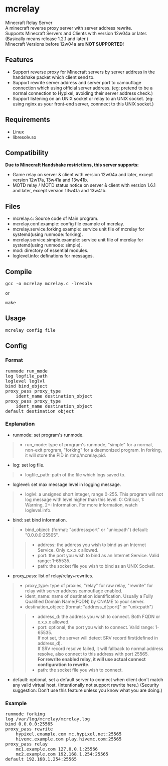 # mcrelay
Minecraft Relay Server<br/>
A minecraft reverse proxy server with server address rewrite.<br/>
Supports Minecraft Servers and Clients with version 12w04a or later. (Basically means release 1.2.1 and later.)<br/>
Minecraft Versions before 12w04a are **NOT SUPPORTED**!<br/>

## Features
* Support reverse proxy for Minecraft servers by server address in the handshake packet which client send to.
* Support rewrite server address and server port to camouflage connection which using official server address. (eg: pretend to be a normal connection to Hypixel, avoiding their server address check.)
* Support listening on an UNIX socket or relay to an UNIX socket. (eg: using nginx as your front-end server, connnect to this UNIX socket.)

## Requirements
* Linux
* libresolv.so

## Compatibility
**Due to Minecraft Handshake restrictions, this server supports:**<br/>
* Game relay on server & client with version 12w04a and later, except version 12w17a, 13w41a and 13w41b.
* MOTD relay / MOTD status notice on server & client with version 1.6.1 and later, except version 13w41a and 13w41b.

## Files
* mcrelay.c: Source code of Main program.
* mcrelay.conf.example: config file example of mcrelay.
* mcrelay.service.forking.example: service unit file of mcrelay for systemd(using runmode: forking).
* mcrelay.service.simple.example: service unit file of mcrelay for systemd(using runmode: simple).
* mod: directory of essential modules.
* loglevel.info: definations for messages.

## Compile
<pre>
gcc -o mcrelay mcrelay.c -lresolv
</pre>
or
<pre>
make
</pre>

## Usage
<pre>
mcrelay config_file
</pre>

## Config
### Format
<pre>
runmode run_mode
log logfile_path
loglevel loglvl
bind bind_object
proxy_pass proxy_type
	ident_name destination_object
proxy_pass proxy_type
	ident_name destination_object
default destination_object
</pre>
### Explanation
* runmode: set program's runmode.
>* run_mode: type of program's runmode, "simple" for a normal, non-exit program, "forking" for a daemonized program. In forking, it will store the PID in /tmp/mcrelay.pid.
* log: set log file.
>* logfile_path: path of the file which logs saved to.
* loglevel: set max message level in logging message.
>* loglvl: a unsigned short integer, range 0-255. This program will not log message with level higher than this level. 0: Critical, 1: Warning, 2+: Information. For more information, watch loglevel.info.
* bind: set bind information.
>* bind_object: (format: "address:port" or "unix:path") default: "0.0.0.0:25565".
>>* address: the address you wish to bind as an Internet Service. Only x.x.x.x allowed.
>>* port: the port you wish to bind as an Internet Service. Valid range: 1-65535.
>>* path: the socket file you wish to bind as an UNIX Socket.
* proxy_pass: list of relay/relay+rewrites.
>* proxy_type: type of proxies, "relay" for raw relay, "rewrite" for relay with server address camouflage enabled.
>* ident_name: name of destination identification. Usually a Fully Qualified Domain Name(FQDN) by CNAME to your server.
>* destination_object: (format: "address_d[:port]" or "unix:path")
>>* address_d: the address you wish to connect. Both FQDN or x.x.x.x allowed.
>>* port: optional, the port you wish to connect. Valid range: 1-65535.<br/>
If not set, the server will detect SRV record first(defined in address_d).<br/>
If SRV record resolve failed, it will fallback to normal address resolve, also connect to this address with port 25565.<br/>
**For rewrite enabled relay, it will use actual connect configuration to rewrite.**
>>* path: the socket file you wish to connect.
* default: optional, set a default server to connect when client don't match any valid virtual host. (Intentionally not support rewrite here.) (Security suggestion: Don't use this feature unless you know what you are doing.)
### Example
<pre>
runmode forking
log /var/log/mcrelay/mcrelay.log
bind 0.0.0.0:25565
proxy_pass rewrite
	hypixel.example.com mc.hypixel.net:25565
	hivemc.example.com play.hivemc.com:25565
proxy_pass relay
	mc1.example.com 127.0.0.1:25566
	mc2.example.com 192.168.1.254:25565
default 192.168.1.254:25565
</pre>